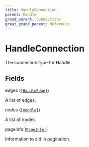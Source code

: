 ```yaml
---
title: HandleConnection
parent: Handle
grand_parent: Connections
great_grand_parent: Reference
---
```


# HandleConnection

The connection type for Handle.

## Fields

<div class="field-entry ">
  <span id="edges" class="field-name anchored">edges (<code><a href="/docs/reference/connection_type/handle/handle_edge">[HandleEdge]</a></code>)</span>

  <div class="description-wrapper">
   <p>A list of edges.</p>

  </div>
</div>

<div class="field-entry ">
  <span id="nodes" class="field-name anchored">nodes (<code><a href="/docs/reference/object/handle">[Handle]</a></code>)</span>

  <div class="description-wrapper">
   <p>A list of nodes.</p>

  </div>
</div>

<div class="field-entry ">
  <span id="page_info" class="field-name anchored">pageInfo (<code><a href="/docs/reference/object/page_info">PageInfo!</a></code>)</span>

  <div class="description-wrapper">
   <p>Information to aid in pagination.</p>

  </div>
</div>

